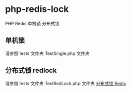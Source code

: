 # php-redis-lock
PHP Redis 单机锁 分布式锁

## 单机锁
请参照 tests 文件夹 TestSingle.php 文件夹

## 分布式锁 redlock
请参照 tests 文件夹 TestRedLock.php 文件夹
[分布式锁 Redis](https://redis.io/topics/distlock)